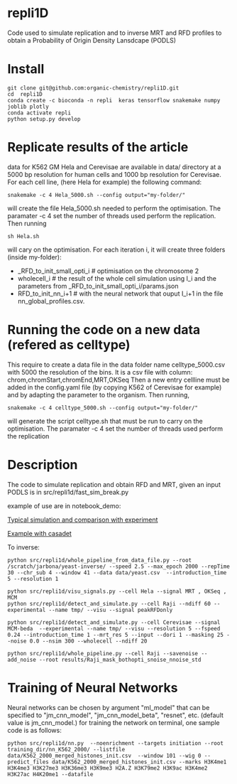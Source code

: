 
repli1D
=======
Code used to simulate replication and to inverse MRT and RFD profiles to obtain
a Probability of Origin Density Lansdcape (PODLS)


Install
=======

```
git clone git@github.com:organic-chemistry/repli1D.git
cd  repli1D
conda create -c bioconda -n repli  keras tensorflow snakemake numpy joblib plotly
conda activate repli
python setup.py develop
```

Replicate results of the article
================================
data for K562 GM Hela and Cerevisae are available in data/ directory at a 5000 bp resolution for human cells and 1000 bp resolution for Cerevisae.
For each cell line, (here Hela for example) the following command:
```
snakemake -c 4 Hela_5000.sh --config output="my-folder/"
```
will create the file Hela_5000.sh needed to perform the optimisation. The paramater
-c 4 set the number of threads used perform the replication.
Then running
```
sh Hela.sh
```
will cary on the optimisation.
For each iteration i, it will create three folders (inside my-folder):
 - _RFD_to_init_small_opti_i # optimisation on the chromosome 2
 - wholecell_i       # the result of the whole cell simulation using I_i and the parameters from _RFD_to_init_small_opti_i/params.json
 - RFD_to_init_nn_i+1 # with the neural network that ouput I_i+1 in the file nn_global_profiles.csv.


Running the code on a new data (refered as celltype)
====================================================
This require to create a data file in the data folder name celltype_5000.csv with 5000 the resolution of the bins.
It is a csv file with column: chrom,chromStart,chromEnd,MRT,OKSeq
Then a new entry cellline must be added in the config.yaml file (by copying K562 of Cerevisae for example) and by adapting the parameter to the organism.
Then running,
```
snakemake -c 4 celltype_5000.sh --config output="my-folder/"
```
will generate the script celltype.sh that must be run to carry on the optimisation.
The paramater -c 4 set the number of threads used perform the replication

Description
===========

The code to simulate replication and obtain RFD and MRT, given an input PODLS is in src/repli1d/fast_sim_break.py

example of use are in notebook_demo:

[Typical simulation and comparison with experiment](notebook_demo/Typical_sim.ipynb)

[Example with casadet](notebook_demo/Sim_with_cascade.ipynb)



To inverse:
```
python src/repli1d/whole_pipeline_from_data_file.py --root /scratch/jarbona/yeast-inverse/ --speed 2.5 --max_epoch 2000 --repTime 30 --chr_sub 4 --window 41 --data data/yeast.csv  --introduction_time 5 --resolution 1
```

```
python src/repli1d/visu_signals.py --cell Hela --signal MRT , OKSeq , MCM
python src/repli1d/detect_and_simulate.py --cell Raji --ndiff 60 --experimental --name tmp/ --visu --signal peakRFDonly
```

```
python src/repli1d/detect_and_simulate.py --cell Cerevisae --signal MCM-beda  --experimental --name tmp/ --visu --resolution 5 --fspeed 0.24 --introduction_time 1 --mrt_res 5 --input --dori 1 --masking 25 --noise 0.0 --nsim 300 --wholecell --ndiff 20
```

```
python src/repli1d/whole_pipeline.py --cell Raji --savenoise --add_noise --root results/Raji_mask_bothopti_snoise_nnoise_std
```
Training of Neural Networks
===========================
Neural networks can be chosen by argument "ml_model" that can be specified to "jm_cnn_model", "jm_cnn_model_beta", "resnet", etc. (default value is jm_cnn_model.)
for training the network on terminal, one sample code is as follows:
```
python src/repli1d/nn.py  --noenrichment --targets initiation --root training_dir/nn_K562_2000/ --listfile data/K562_2000_merged_histones_init.csv  --window 101 --wig 0 --predict_files data/K562_2000_merged_histones_init.csv --marks H3K4me1 H3K4me3 H3K27me3 H3K36me3 H3K9me3 H2A.Z H3K79me2 H3K9ac H3K4me2 H3K27ac H4K20me1 --datafile
```
